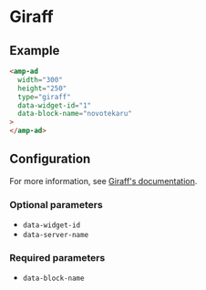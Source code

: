<!---
Copyright 2017 The AMP HTML Authors. All Rights Reserved.

Licensed under the Apache License, Version 2.0 (the "License");
you may not use this file except in compliance with the License.
You may obtain a copy of the License at

      http://www.apache.org/licenses/LICENSE-2.0

Unless required by applicable law or agreed to in writing, software
distributed under the License is distributed on an "AS-IS" BASIS,
WITHOUT WARRANTIES OR CONDITIONS OF ANY KIND, either express or implied.
See the License for the specific language governing permissions and
limitations under the License.
-->

# Giraff

## Example

```html
<amp-ad
  width="300"
  height="250"
  type="giraff"
  data-widget-id="1"
  data-block-name="novotekaru"
>
</amp-ad>
```

## Configuration

For more information, see [Giraff's documentation](https://www.giraff.io/help).

### Optional parameters

- `data-widget-id`
- `data-server-name`

### Required parameters

- `data-block-name`
